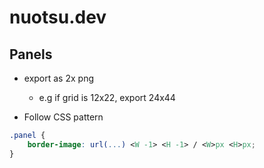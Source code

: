 # nuotsu.dev

## Panels

- export as 2x png

  - e.g if grid is 12x22, export 24x44

- Follow CSS pattern

```css
.panel {
	border-image: url(...) <W -1> <H -1> / <W>px <H>px;
}
```
